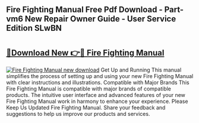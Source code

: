 ## Fire Fighting Manual Free Pdf Download - Part-vm6 New Repair Owner Guide - User Service Edition SLwBN

# <h2><a href="http://bc61005.oget.top/?id=Fire+Fighting+Manual">🔗Download New 👉🔴 Fire Fighting Manual</a></h2>

[![Fire Fighting Manual new download](https://i.imgur.com/5g1atiW.png)](http://bc61005.oget.top/?id=Fire+Fighting+Manual)
Get Up and Running This manual simplifies the process of setting up and using your new Fire Fighting Manual with clear instructions and illustrations. Compatible with Major Brands This Fire Fighting Manual is compatible with major brands of compatible products. The intuitive user interface and advanced features of your new Fire Fighting Manual work in harmony to enhance your experience. Please Keep Us Updated Fire Fighting Manual. Share your feedback and suggestions to help us improve our products and services.
